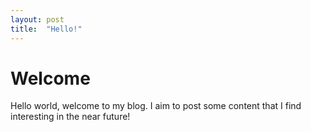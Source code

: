 ```yaml
---
layout: post
title:  "Hello!"
---
```


# Welcome

Hello world, welcome to my blog. I aim to post some content that I find interesting in the near future!
